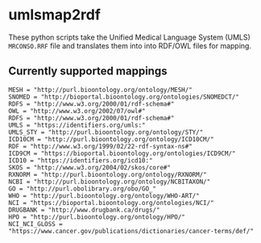 # umlsmap2rdf

These python scripts take the Unified Medical Language System (UMLS) `MRCONSO.RRF` file and translates them into into RDF/OWL files for mapping.

## Currently supported mappings

```
MESH = "http://purl.bioontology.org/ontology/MESH/"
SNOMED = "http://bioportal.bioontology.org/ontologies/SNOMEDCT/"
RDFS = "http://www.w3.org/2000/01/rdf-schema#"
OWL = "http://www.w3.org/2002/07/owl#"
RDFS = "http://www.w3.org/2000/01/rdf-schema#"
UMLS = "https://identifiers.org/umls:"
UMLS_STY = "http://purl.bioontology.org/ontology/STY/"
ICD10CM = "http://purl.bioontology.org/ontology/ICD10CM/"
RDF = "http://www.w3.org/1999/02/22-rdf-syntax-ns#"
ICD9CM = "https://bioportal.bioontology.org/ontologies/ICD9CM/"
ICD10 = "https://identifiers.org/icd10:"
SKOS = "http://www.w3.org/2004/02/skos/core#"
RXNORM = "http://purl.bioontology.org/ontology/RXNORM/"
NCBI = "http://purl.bioontology.org/ontology/NCBITAXON/"
GO = "http://purl.obolibrary.org/obo/GO_"
WHO = "http://purl.bioontology.org/ontology/WHO-ART/"
NCI = "https://bioportal.bioontology.org/ontologies/NCI/"
DRUGBANK = "http://www.drugbank.ca/drugs/"
HPO = "http://purl.bioontology.org/ontology/HPO/"
NCI_NCI_GLOSS = "https://www.cancer.gov/publications/dictionaries/cancer-terms/def/"
```

